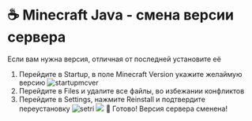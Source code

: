 # ☕ Minecraft Java - смена версии сервера
Если вам нужна версия, отличная от последней установите её
1. Перейдите в Startup, в поле Minecraft Version укажите желаймую версию
![startupmcver](https://file.mom/files/D7rEMD.png)
2. Перейдите в Files и удалите все файлы, во избежании конфликтов
3. Перейдите в Settings, нажмите Reinstall и подтвердите переустановку
![setri](https://file.mom/files/37yVyT.png)
![](https://file.mom/files/p2pREg.png)
🎉 Готово! Версия сервера сменена!